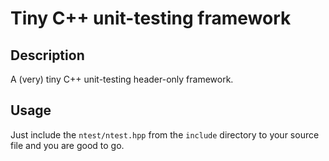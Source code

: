 # Tiny C++ unit-testing framework

## Description

A (very) tiny C++ unit-testing header-only framework.

## Usage

Just include the `ntest/ntest.hpp` from the `include` directory to your source file and you are good to go.